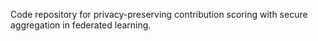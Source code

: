 Code repository for privacy-preserving contribution scoring with secure aggregation in federated learning.
